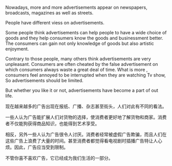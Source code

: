 Nowadays, more and more advertisements appear on newspapers, broadcasts, magazines as well as streets.

People have different viess on advertisements.

Some people think advertisements can help people to have a wide choice of goods and they help consumers know the goods and businessment better. The consumers can gain not only knowledge of goods but also artistic enjoyment.

Contrary to those people, many others think advertisements are very unpleasant. Consumers are often cheated by the false advertisement on which consumers always waste a great deal of time. What is more , consumers feel annoyed to be interrupted when they are watching Tv show, So advertisements should be limited.

But whether you like it or not, advertisements have become a part of out life.

现在越来越多的广告出现在报纸、广播、杂志甚至街头，人们对此有不同的看法。

一些人认为广告能扩展人们对货物的选择，使消费者更好地了解货物和商家。消费者不仅能狗获得商品知识，也能得到艺术享受。

相反，另外一些人认为广告很令人讨厌。消费者经常被虚假广告欺骗，而且人们在这些广告上浪费了大量的时间。甚至消费者都觉得看电视剧时插播广告特让人心烦。因此，广告应当受到限制。

不管你喜不喜欢广告，它已经成为我们生活的一部分。

